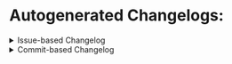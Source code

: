 # Autogenerated Changelogs:
<details>
  <summary>Issue-based Changelog</summary>


# Changelog

## 0.2.2 (18/09/2020)
- [**investigating**] FATAL ERROR: Ineffective mark-compacts near heap limit Allocation failed - JavaScript heap out of memory [#27](https://github.com/MrCryptoT/PersonatorBot/issues/27)
- [**bug**] winston tranport crashe sude to Mem limitation of Node? [#26](https://github.com/MrCryptoT/PersonatorBot/issues/26)
- [**enhancement**] Simplify [#25](https://github.com/MrCryptoT/PersonatorBot/issues/25)
- [**enhancement**] Manual interactions with Proposals don't delete Msg's [#22](https://github.com/MrCryptoT/PersonatorBot/issues/22)
- [**bug**] Emoji's in banreason lead to banfailure (error)  [#21](https://github.com/MrCryptoT/PersonatorBot/issues/21)
- [**enhancement**] Reaction Event does not contain "messageauthor"  [#19](https://github.com/MrCryptoT/PersonatorBot/issues/19)
- [**bug**] Error GETing gateway:  [#18](https://github.com/MrCryptoT/PersonatorBot/issues/18)
- [**enhancement**] Ban Argument isn't actually passed to API [#17](https://github.com/MrCryptoT/PersonatorBot/issues/17)
- [**enhancement**] Allright, its Bot against Bot now.... Add OCR to prevent image workaround [#16](https://github.com/MrCryptoT/PersonatorBot/issues/16)
- [**closed**] If a Spambot leaves before API Call could ban Messages are left undeleted [#15](https://github.com/MrCryptoT/PersonatorBot/issues/15)
- [**enhancement**][**help wanted**] Feature to join other Server's to cross compare [#9](https://github.com/MrCryptoT/PersonatorBot/issues/9)
- [**wontfix**] Implement fuzzy searching [#2](https://github.com/MrCryptoT/PersonatorBot/issues/2)
</details>
<details>
  <summary>Commit-based Changelog</summary>


# Changelog

## 0.2.2 (18/09/2020)
- [Fixing Typos](https://github.com/MrCryptoT/PersonatorBot/commit/cb92d6cf5abb5d245e6919813001e07cb94f7d53) - @MrCryptoT
- [Update README.md](https://github.com/MrCryptoT/PersonatorBot/commit/541fade7a61deeab59a08dfd9afa0015e505be6d) - @MrCryptoT
- [Fixing Mem Leak (replaces last commit) ](https://github.com/MrCryptoT/PersonatorBot/commit/9ef69dcd16e027ebb778653f2b49080104c12bbd) - @MrCryptoT
- [Update bot.js](https://github.com/MrCryptoT/PersonatorBot/commit/b4eda00f049d1f3c261b5162027629ee62194dac) - @MrCryptoT
- [Change default Logsize to 1 MB before rotation](https://github.com/MrCryptoT/PersonatorBot/commit/ed262982ce2a5ddb6b2c935e47dd8baffdad18ac) - @MrCryptoT
- [Adding a Timeout after API Call](https://github.com/MrCryptoT/PersonatorBot/commit/d1d7e335ed6de49b3ade30b70a0a73e3125bc18a) - @MrCryptoT
- [Update bot.js](https://github.com/MrCryptoT/PersonatorBot/commit/9b45dd65d6b57a7450cfe4a9d32a0cd37082bb07) - @MrCryptoT
- [Fix #27](https://github.com/MrCryptoT/PersonatorBot/commit/e27d894da7e8df6cec590e46fa958676f5ff8d82) - @MrCryptoT
- [fixing #27](https://github.com/MrCryptoT/PersonatorBot/commit/e2a075f5000d47aff237444813f2d812338c7085) - @MrCryptoT
- [Update README.md](https://github.com/MrCryptoT/PersonatorBot/commit/ff6ad3f7a2c0fd8d89879a151e140f8bbe4ae36a) - @MrCryptoT
- [Simplify #1](https://github.com/MrCryptoT/PersonatorBot/commit/11a1fee289066aa25ca0a8de4640cca5097f70c6) - @MrCryptoT
- [fixing emoji text handling in banreason](https://github.com/MrCryptoT/PersonatorBot/commit/0d3e366863687c74ad6d0bb18350a2af0ee08c6d) - @MrCryptoT
- [Update bot.js](https://github.com/MrCryptoT/PersonatorBot/commit/8c168e847ccb8deb39a8a5d1cb46d50504680b37) - @MrCryptoT
- [Update package.json](https://github.com/MrCryptoT/PersonatorBot/commit/264f2545a53cdc97eb7eb7624a06d9267de749bc) - @MrCryptoT
- [fixing manual interactions with proposals](https://github.com/MrCryptoT/PersonatorBot/commit/80e17e83393c144a04e47a87818dca6508b1040f) - @MrCryptoT
- [First draft of Banproposals](https://github.com/MrCryptoT/PersonatorBot/commit/2c23cf7311d784f718832c77fbf00c4e03676954) - @MrCryptoT
- [Update bot.js](https://github.com/MrCryptoT/PersonatorBot/commit/bdaba9fc4b70618eca0a7f239866cd75dd52ec89) - @MrCryptoT
- [Update bot.js](https://github.com/MrCryptoT/PersonatorBot/commit/71645547bc4ffb29b56e2062c708b339b2381aa6) - @MrCryptoT
- [Implementing Emoji commands for Bans/Reports](https://github.com/MrCryptoT/PersonatorBot/commit/9b74b27b39043d076fcb4d43794480d831c86d1a) - @MrCryptoT
- [Update bot.js](https://github.com/MrCryptoT/PersonatorBot/commit/13987358a4ea699aa36509c6b5907b080f0116b5) - @MrCryptoT
- [Fixing the missing reason argument for bans ](https://github.com/MrCryptoT/PersonatorBot/commit/4c64138c9dc451470d94704e590d4cf0f8ed5d39) - @MrCryptoT
- [Partially fixing rate limit issue](https://github.com/MrCryptoT/PersonatorBot/commit/ad803528a0218bf38916357274c9ce1e743f3193) - @MrCryptoT
- [Minimizing API Call Rate](https://github.com/MrCryptoT/PersonatorBot/commit/7ae9c57298153fa0239fa34894fbbe52434fa8d8) - @MrCryptoT
- [Logger improovments](https://github.com/MrCryptoT/PersonatorBot/commit/d6e24a597b03e0b75cadba7dbfd5d5b5577faa4e) - @MrCryptoT
- [Update bot.js](https://github.com/MrCryptoT/PersonatorBot/commit/4b8946f9aa3f5ab3208ad32bcf99123f1e049b41) - @MrCryptoT
- [Implementing OCR ](https://github.com/MrCryptoT/PersonatorBot/commit/d373e505c3f35cb6404004700e79fc61b8a1fdc9) - @MrCryptoT
- [Update package.json](https://github.com/MrCryptoT/PersonatorBot/commit/fce3339d8cb696db6a6598af736858dcd1173228) - @MrCryptoT
- [Update bot.js](https://github.com/MrCryptoT/PersonatorBot/commit/eaaffb32a14a8929ec25441f4eaf59ee1418bdba) - @MrCryptoT
- [Update README.md](https://github.com/MrCryptoT/PersonatorBot/commit/aa651e87321652ae2b28a4b416bf8ddc91d80706) - @MrCryptoT
- [Update README.md](https://github.com/MrCryptoT/PersonatorBot/commit/5f9e62ad675a6b81aeb1011a3c98e8473e2986ab) - @MrCryptoT
- [Update README.md](https://github.com/MrCryptoT/PersonatorBot/commit/30b2f82e49fbfa68792d6dd1d016a5b66553ff0c) - @MrCryptoT
- [Update README.md](https://github.com/MrCryptoT/PersonatorBot/commit/02394389f97560c3d2902dd0bc157722aa595f73) - @MrCryptoT
- [Update bot.js](https://github.com/MrCryptoT/PersonatorBot/commit/c9fb07f1240c45bcbd6395fc722bef3cd7cb8232) - @MrCryptoT
- [Update bot.js](https://github.com/MrCryptoT/PersonatorBot/commit/df4eb7d809318e0abd0d1b6ac7c75f7fd3aa5d43) - @MrCryptoT
- [Update bot.js](https://github.com/MrCryptoT/PersonatorBot/commit/0df5e9713941f13a5188dd433045a4256d1122f1) - @MrCryptoT
- [Update README.md](https://github.com/MrCryptoT/PersonatorBot/commit/45e1fc04c1ebbdf12255ec26fb3cd3ba8b3b51e0) - @MrCryptoT
- [Update bot.js](https://github.com/MrCryptoT/PersonatorBot/commit/3aab156b28c17c6e4904f8291adc0bf9054a2262) - @MrCryptoT
- [Update bot.js](https://github.com/MrCryptoT/PersonatorBot/commit/057203450270d17c8a563a070c61d1c59736856a) - @MrCryptoT
- [Update bot.js](https://github.com/MrCryptoT/PersonatorBot/commit/ddb09bb37d7e69bb0f8f3adb64ce59bdb23c0bd3) - @MrCryptoT
- [Update bot.js](https://github.com/MrCryptoT/PersonatorBot/commit/ed2f6740a5429dac3886ae05bc08e52643d506b0) - @MrCryptoT
- [Update bot.js](https://github.com/MrCryptoT/PersonatorBot/commit/f9dcf30f0c8579a96e8dc61f03cd5b73a1f31f8e) - @MrCryptoT
- [adding different function rewrites](https://github.com/MrCryptoT/PersonatorBot/commit/9e35c60fcc768876fc5ec0af4f1aebd2c702c9bf) - @MrCryptoT
- [Update bot.js](https://github.com/MrCryptoT/PersonatorBot/commit/f4fbc6cc604cf4ed664b01f3b7012641a8352245) - @MrCryptoT
</details>

